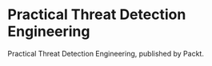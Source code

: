 # Practical Threat Detection Engineering
Practical Threat Detection Engineering, published by Packt.
